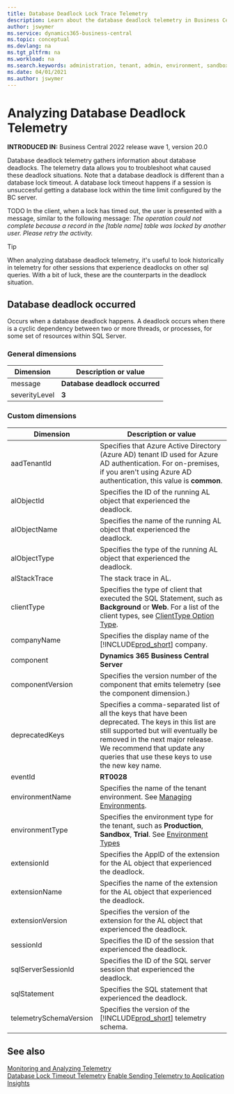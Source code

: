 ```yaml
---
title: Database Deadlock Lock Trace Telemetry
description: Learn about the database deadlock telemetry in Business Central  
author: jswymer
ms.service: dynamics365-business-central
ms.topic: conceptual
ms.devlang: na
ms.tgt_pltfrm: na
ms.workload: na
ms.search.keywords: administration, tenant, admin, environment, sandbox, telemetry
ms.date: 04/01/2021
ms.author: jswymer
---
```


# Analyzing Database Deadlock Telemetry

**INTRODUCED IN:** Business Central 2022 release wave 1, version 20.0

Database deadlock telemetry gathers information about database deadlocks. The telemetry data allows you to troubleshoot what caused these deadlock situations. Note that a database deadlock is different than a database lock timeout. A database lock timeout happens if a session is unsuccesful getting a database lock within the time limit configured by the BC server.

TODO
In the client, when a lock has timed out, the user is presented with a message, similar to the following message:
*The operation could not complete because a record in the [table name] table was locked by another user. Please retry the activity.*


> [!TIP]
> When analyzing database deadlock telemetry, it's useful to look historically in telemetry for other sessions that experience deadlocks on other sql queries. With a bit of luck, these are the counterparts in the deadlock situation.


## Database deadlock occurred
Occurs when a database deadlock happens. A deadlock occurs when there is a cyclic dependency between two or more threads, or processes, for some set of resources within SQL Server.

### General dimensions

|Dimension|Description or value|
|---------|-----|
|message|**Database deadlock occurred**|
|severityLevel|**3**|

### Custom dimensions

|Dimension|Description or value|
|---------|-----|
|aadTenantId|Specifies that Azure Active Directory (Azure AD) tenant ID used for Azure AD authentication. For on-premises, if you aren't using Azure AD authentication, this value is **common**. |
|alObjectId|Specifies the ID of the running AL object that experienced the deadlock. |
|alObjectName|Specifies the name of the running AL object that experienced the deadlock. |
|alObjectType|Specifies the type of the running AL object that experienced the deadlock.|
|alStackTrace|The stack trace in AL.|
|clientType|Specifies the type of client that executed the SQL Statement, such as **Background** or **Web**. For a list of the client types, see [ClientType Option Type](../developer/methods-auto/clienttype/clienttype-option.md).|
|companyName|Specifies the display name of the [!INCLUDE[prod_short](../developer/includes/prod_short.md)] company.|
|component|**Dynamics 365 Business Central Server**|
|componentVersion|Specifies the version number of the component that emits telemetry (see the component dimension.)|
|deprecatedKeys|Specifies a comma-separated list of all the keys that have been deprecated. The keys in this list are still supported but will eventually be removed in the next major release. We recommend that update any queries that use these keys to use the new key name.|
|eventId|**RT0028**|
|environmentName|Specifies the name of the tenant environment. See [Managing Environments](tenant-admin-center-environments.md).|
|environmentType|Specifies the environment type for the tenant, such as **Production**, **Sandbox**, **Trial**. See [Environment Types](tenant-admin-center-environments.md#types-of-environments)|
|extensionId|Specifies the AppID of the extension for the AL object that experienced the deadlock.|
|extensionName|Specifies the name of the extension for the AL object that experienced the deadlock.|
|extensionVersion|Specifies the version of the extension for the AL object that experienced the deadlock.|
|sessionId|Specifies the ID of the session that experienced the deadlock. |
|sqlServerSessionId|Specifies the ID of the SQL server session that experienced the deadlock. |
|sqlStatement| Specifies the SQL statement that experienced the deadlock. |
|telemetrySchemaVersion|Specifies the version of the [!INCLUDE[prod_short](../developer/includes/prod_short.md)] telemetry schema.|


## See also

[Monitoring and Analyzing Telemetry](telemetry-overview.md)  
[Database Lock Timeout Telemetry](administration/telemetry-database-locks-trace.md)
[Enable Sending Telemetry to Application Insights](telemetry-enable-application-insights.md)  
